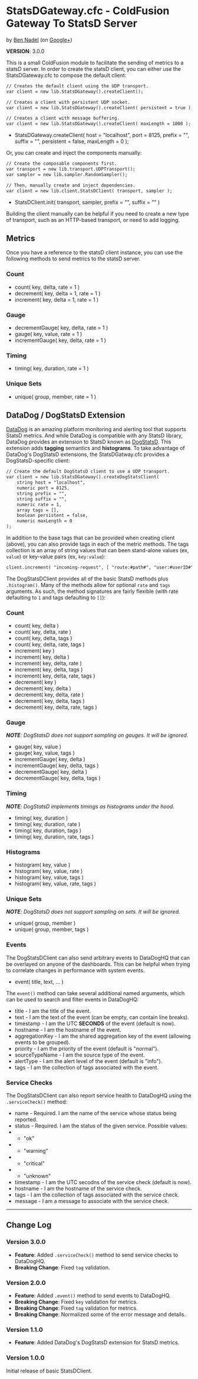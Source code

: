 
# StatsDGateway.cfc - ColdFusion Gateway To StatsD Server

by [Ben Nadel][1] (on [Google+][2])

**VERSION**: 3.0.0

This is a small ColdFusion module to facilitate the sending of metrics to a statsD 
server. In order to create the statsD client, you can either use the StatsDGateway.cfc
to compose the default client:

```cfc
// Creates the default client using the UDP transport.
var client = new lib.StatsDGateway().createClient();

// Creates a client with persistent UDP socket.
var client = new lib.StatsDGateway().createClient( persistent = true );

// Creates a client with message buffering.
var client = new lib.StatsDGateway().createClient( maxLength = 1000 );
```

* StatsDGateway.createClient( host = "localhost", port = 8125, prefix = "", suffix = "", persistent = false, maxLength = 0 );

Or, you can create and inject the components manually:

```cfc
// Create the composable components first.
var transport = new lib.transport.UDPTransport();
var sampler = new lib.sampler.RandomSampler();

// Then, manually create and inject dependencies.
var client = new lib.client.StatsDClient( transport, sampler );
```

* StatsDClient.init( transport, sampler, prefix = "", suffix = "" )

Building the client manually can be helpful if you need to create a new type of 
transport, such as an HTTP-based transport, or need to add logging.

## Metrics

Once you have a reference to the statsD client instance, you can use the following 
methods to send metrics to the statsD server.

### Count

* count( key, delta, rate = 1 )
* decrement( key, delta = 1, rate = 1 )
* increment( key, delta = 1, rate = 1 )

### Gauge

* decrementGauge( key, delta, rate = 1 )
* gauge( key, value, rate = 1 )
* incrementGauge( key, delta, rate = 1 )

### Timing

* timing( key, duration, rate = 1 )

### Unique Sets

* unique( group, member, rate = 1 )

## DataDog / DogStatsD Extension

[DataDog][datadog] is an amazing platform monitoring and alerting tool that supports
StatsD metrics. And while DataDog is compatible with any StatsD library, DataDog provides
an extension to StatsD known as [DogStatsD][dogstatsd]. This extension adds **tagging**
semantics and **histograms**. To take advantage of DataDog's DogStatsD extensions, the
StatsDGatway.cfc provides a DogStatsD-specific client:

```cfc
// Create the default DogStatsD client to use a UDP transport.
var client = new lib.StatsDGateway().createDogStatsClient(
	string host = "localhost",
	numeric port = 8125,
	string prefix = "",
	string suffix = "",
	numeric rate = 1,
	array tags = [],
	boolean persistent = false,
	numeric maxLength = 0
);
```

In addition to the base tags that can be provided when creating client (above), you can
also provide tags in each of the metric methods. The tags collection is an array of 
string values that can been stand-alone values (ex, `value`) or key-value pairs 
(ex, `key:value`):

```cfc
client.increment( "incoming-request", [ "route:#path#", "user:#userID#" ] );
```

The DogStatsDClient provides all of the basic StatsD methods plus `.histogram()`. Many of
the methods allow for optional `rate` and `tags` arguments. As such, the method 
signatures are fairly flexible (with rate defaulting to `1` and tags defaulting to `[]`):

### Count

* count( key, delta )
* count( key, delta, rate )
* count( key, delta, tags )
* count( key, delta, rate, tags )
* increment( key )
* increment( key, delta )
* increment( key, delta, rate )
* increment( key, delta, tags )
* increment( key, delta, rate, tags )
* decrement( key )
* decrement( key, delta )
* decrement( key, delta, rate )
* decrement( key, delta, tags )
* decrement( key, delta, rate, tags )

### Gauge

_**NOTE**: DogStatsD does not support sampling on gauges. It will be ignored._

* gauge( key, value )
* gauge( key, value, tags )
* incrementGauge( key, delta )
* incrementGauge( key, delta, tags )
* decrementGauge( key, delta )
* decrementGauge( key, delta, tags )

### Timing

_**NOTE**: DogStatsD implements timings as histograms under the hood._

* timing( key, duration )
* timing( key, duration, rate )
* timing( key, duration, tags )
* timing( key, duration, rate, tags )

### Histograms

* histogram( key, value )
* histogram( key, value, rate )
* histogram( key, value, tags )
* histogram( key, value, rate, tags )

### Unique Sets

_**NOTE**: DogStatsD does not support sampling on sets. It will be ignored._

* unique( group, member )
* unique( group, member, tags )

### Events

The DogStatsDClient can also send arbitrary events to DataDogHQ that can be overlayed on
anyone of the dashboards. This can be helpful when trying to correlate changes in 
performance with system events.

* event( title, text, ... )

The `event()` method can take several additional named arguments, which can be used to 
search and filter events in DataDogHQ:

* title - I am the title of the event.
* text - I am the text of the event (can be empty, can contain line breaks).
* timestamp - I am the UTC **SECONDS** of the event (default is now).
* hostname - I am the hostname of the event.
* aggregationKey - I am the shared aggregation key of the event (allowing events to be grouped).
* priority - I am the priority of the event (default is "normal").
* sourceTypeName - I am the source type of the event.
* alertType - I am the alert level of the event (default is "info").
* tags - I am the collection of tags associated with the event.

### Service Checks

The DogStatsDClient can also report service health to DataDogHQ using the `.serviceCheck()`
method:

* name - Required. I am the name of the service whose status being reported.
* status - Required. I am the status of the given service. Possible values:
* * "ok"
* * "warning"
* * "critical"
* * "unknown"
* timestamp - I am the UTC secodns of the service check (default is now).
* hostname - I am the hostname of the service check.
* tags - I am the collection of tags associated with the service check.
* message - I am a message to associate with the service check.

----

## Change Log

### Version 3.0.0

* __Feature__: Added `.serviceCheck()` method to send service checks to DataDogHQ.
* __Breaking Change__: Fixed `tag` validation.

### Version 2.0.0

* __Feature__: Added `.event()` method to send events to DataDogHQ.
* __Breaking Change__: Fixed `key` validation for metrics.
* __Breaking Change__: Fixed `tag` validation for metrics.
* __Breaking Change__: Normalized some of the error message and details.

### Version 1.1.0

* __Feature__: Added DataDog's DogStatsD extension for StatsD metrics.

### Version 1.0.0

Initial release of basic StatsDClient.


[1]: http://www.bennadel.com
[2]: https://plus.google.com/108976367067760160494?rel=author
[datadog]: https://www.datadoghq.com/
[dogstatsd]: https://docs.datadoghq.com/guides/dogstatsd/
